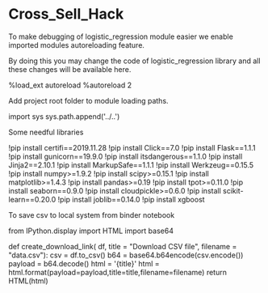 # Cross_Sell_Hack
To make debugging of logistic_regression module easier we enable imported modules autoreloading feature.

By doing this you may change the code of logistic_regression library and all these changes will be available here.

%load_ext autoreload %autoreload 2

Add project root folder to module loading paths.

import sys sys.path.append('../..')

Some needful libraries

!pip install certifi==2019.11.28 !pip install Click==7.0 !pip install Flask==1.1.1 !pip install gunicorn==19.9.0 !pip install itsdangerous==1.1.0 !pip install Jinja2==2.10.1 !pip install MarkupSafe==1.1.1 !pip install Werkzeug==0.15.5 !pip install numpy>=1.9.2 !pip install scipy>=0.15.1 !pip install matplotlib>=1.4.3 !pip install pandas>=0.19 !pip install tpot>=0.11.0 !pip install seaborn==0.9.0 !pip install cloudpickle>=0.6.0 !pip install scikit-learn==0.20.0 !pip install joblib==0.14.0 !pip install xgboost

To save csv to local system from binder notebook

from IPython.display import HTML import base64

def create_download_link( df, title = "Download CSV file", filename = "data.csv"):
 csv = df.to_csv() b64 = base64.b64encode(csv.encode()) payload = b64.decode() html = '{title}' html = html.format(payload=payload,title=title,filename=filename) return HTML(html)
